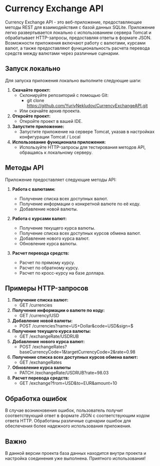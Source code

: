 # Currency Exchange API

Currency Exchange API - это веб-приложение, предоставляющее методы REST для взаимодействия с базой данных SQLite.
Приложение легко развертывается локально с использованием сервера Tomcat и обрабатывает HTTP-запросы,
предоставляя ответы в формате JSON. Возможности приложения включают работу с валютами, курсами валют, а также
предоставляют функциональность расчета перевода средств между валютами через различные сценарии.

## Запуск локально

Для запуска приложения локально выполните следующие шаги:

1. **Скачайте проект:**
   - Склонируйте репозиторий с помощью Git:
     - git clone https://github.com/YuriyNekludov/CurrencyExchangeAPI.git
   - Или скачайте архив проекта.
2. **Откройте проект:**
    - Откройте проект в вашей IDE.
3. **Запустите приложение:**
    - Запустите приложение на сервере Tomcat, указав в настройках
   конфигурации Tomcat / Local
4. **Использование функционала приложения:**
    - Используйте HTTP-запросы для тестирования методов API,
   обращаясь к локальному серверу.

## Методы API

Приложение предоставляет следующие методы API:

1. **Работа с валютами:**
    - Получение списка всех доступных валют.
    - Получение информации о конкретной валюте по её коду.
    - Добавление новой валюты.

2. **Работа с курсами валют:**
   - Получение текущего курса валюты.
   - Получение списка всех доступных курсов обмена валют.
   - Добавление нового курса валют.
   - Обновление курса валюты.

3. **Расчет перевода средств:**
   - Расчет по прямому курсу.
   - Расчет по обратному курсу.
   - Расчет по кросс-курсу на базе доллара.

## Примеры HTTP-запросов

1. **Получение списка валют:**
    - GET /currencies
2. **Получение информации о валюте по коду:**
    - GET /currency/USD
3. **Добавление новой валюты:**
    - POST /currencies?name=US+Dollar&code=USD&sign=$
4. **Получение текущего курса валюты:**
    - GET /exchangeRate/USDRUB
5. **Добавление нового курса валют:**
   - POST /exchangeRates?baseCurrencyCode=1&targetCurrencyCode=2&rate=0.98
6. **Получение списка всех доступных курсов обмена валют:**
    - GET /exchangeRates
7. **Обновление курса валюты**
    - PATCH /exchangeRate/USDRUB?rate=98.03
8. **Расчет перевода средств:**
    - GET /exchange?from=USD&to=EUR&amount=10

## Обработка ошибок

В случае возникновения ошибок, пользователь получит соответствующий ответ в формате JSON 
с соответствующим кодом ответа HTTP. Обработаны различные сценарии ошибок для 
обеспечения более надежного использования приложения.

## Важно

В данной версии проекта база данных находится внутри
проекта и настройка соединения уже выполнена. Приятного использования!




